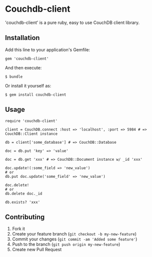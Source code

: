 # Couchdb-client

'couchdb-client' is a pure ruby, easy to use CouchDB client library.

## Installation

Add this line to your application's Gemfile:

    gem 'couchdb-client'

And then execute:

    $ bundle

Or install it yourself as:

    $ gem install couchdb-client

## Usage

    require 'couchdb-client'

    client = CouchDB.connect :host => 'localhost', :port => 5984 # => CouchDB::Client instance

    db = client['some_database'] # => CouchDB::Database

    doc = db.put 'key' => 'value'

    doc = db.get 'xxx' # => CouchDB::Document instance w/ _id 'xxx'

    doc.update!(:some_field => 'new_value')
    # or
    db.put doc.update('some_field' => 'new_value')

    doc.delete!
    # or
    db.delete doc._id

    db.exists? 'xxx'

## Contributing

1. Fork it
2. Create your feature branch (`git checkout -b my-new-feature`)
3. Commit your changes (`git commit -am 'Added some feature'`)
4. Push to the branch (`git push origin my-new-feature`)
5. Create new Pull Request
